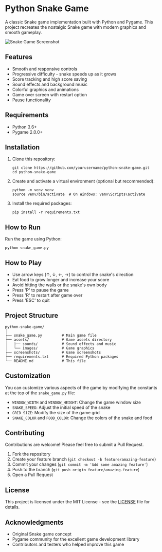 # Python Snake Game

A classic Snake game implementation built with Python and Pygame. This project recreates the nostalgic Snake game with modern graphics and smooth gameplay.

![Snake Game Screenshot](screenshots/gameplay.png)

## Features

- Smooth and responsive controls
- Progressive difficulty - snake speeds up as it grows
- Score tracking and high score saving
- Sound effects and background music
- Colorful graphics and animations
- Game over screen with restart option
- Pause functionality

## Requirements

- Python 3.6+
- Pygame 2.0.0+

## Installation

1. Clone this repository:
   ```
   git clone https://github.com/yourusername/python-snake-game.git
   cd python-snake-game
   ```

2. Create and activate a virtual environment (optional but recommended):
   ```
   python -m venv venv
   source venv/bin/activate  # On Windows: venv\Scripts\activate
   ```

3. Install the required packages:
   ```
   pip install -r requirements.txt
   ```

## How to Run

Run the game using Python:

```
python snake_game.py
```

## How to Play

- Use arrow keys (↑, ↓, ←, →) to control the snake's direction
- Eat food to grow longer and increase your score
- Avoid hitting the walls or the snake's own body
- Press 'P' to pause the game
- Press 'R' to restart after game over
- Press 'ESC' to quit

## Project Structure

```
python-snake-game/
│
├── snake_game.py         # Main game file
├── assets/               # Game assets directory
│   ├── sounds/           # Sound effects and music
│   └── images/           # Game graphics
├── screenshots/          # Game screenshots
├── requirements.txt      # Required Python packages
└── README.md             # This file
```

## Customization

You can customize various aspects of the game by modifying the constants at the top of the `snake_game.py` file:

- `WINDOW_WIDTH` and `WINDOW_HEIGHT`: Change the game window size
- `SNAKE_SPEED`: Adjust the initial speed of the snake
- `GRID_SIZE`: Modify the size of the game grid
- `SNAKE_COLOR` and `FOOD_COLOR`: Change the colors of the snake and food

## Contributing

Contributions are welcome! Please feel free to submit a Pull Request.

1. Fork the repository
2. Create your feature branch (`git checkout -b feature/amazing-feature`)
3. Commit your changes (`git commit -m 'Add some amazing feature'`)
4. Push to the branch (`git push origin feature/amazing-feature`)
5. Open a Pull Request

## License

This project is licensed under the MIT License - see the [LICENSE](LICENSE) file for details.

## Acknowledgments

- Original Snake game concept
- Pygame community for the excellent game development library
- Contributors and testers who helped improve this game
